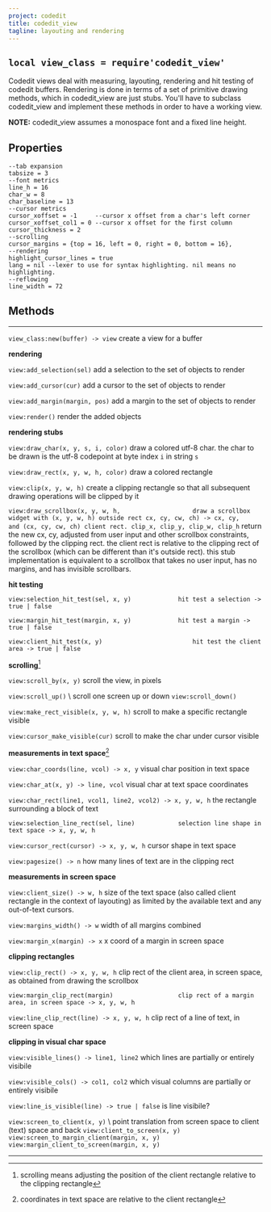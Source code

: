 ```yaml
---
project: codedit
title: codedit_view
tagline: layouting and rendering
---
```


<div class="bg bg-matrix"></div>

## `local view_class = require'codedit_view'`

Codedit views deal with measuring, layouting, rendering and hit testing of codedit buffers.
Rendering is done in terms of a set of primitive drawing methods, which in codedit_view are just stubs.
You'll have to subclass codedit_view and implement these methods in order to have a working view.

__NOTE:__ codedit_view assumes a monospace font and a fixed line height.

## Properties

~~~
--tab expansion
tabsize = 3
--font metrics
line_h = 16
char_w = 8
char_baseline = 13
--cursor metrics
cursor_xoffset = -1     --cursor x offset from a char's left corner
cursor_xoffset_col1 = 0 --cursor x offset for the first column
cursor_thickness = 2
--scrolling
cursor_margins = {top = 16, left = 0, right = 0, bottom = 16},
--rendering
highlight_cursor_lines = true
lang = nil --lexer to use for syntax highlighting. nil means no highlighting.
--reflowing
line_width = 72
~~~

## Methods

-------------------------------------------- -------------------------------------------
`view_class:new(buffer) -> view`					create a view for a buffer

__rendering__

`view:add_selection(sel)`							add a selection to the set of objects to render

`view:add_cursor(cur)`								add a cursor to the set of objects to render

`view:add_margin(margin, pos)`					add a margin to the set of objects to render

`view:render()`										render the added objects

__rendering stubs__

`view:draw_char(x, y, s, i, color)`				draw a colored utf-8 char.
															the char to be drawn is the utf-8 codepoint
															at byte index `i` in string `s`

`view:draw_rect(x, y, w, h, color)`				draw a colored rectangle

`view:clip(x, y, w, h)`								create a clipping rectangle so that
															all subsequent drawing operations
															will be clipped by it

`view:draw_scrollbox(x, y, w, h,					draw a scrollbox widget with (x, y, w, h) outside rect
	cx, cy, cw, ch) -> cx, cy, 				 	and (cx, cy, cw, ch) client rect.
	clip_x, clip_y, clip_w, clip_h`				return the new cx, cy, adjusted from user input and other
															scrollbox constraints, followed by the clipping rect.
															the client rect is relative to the clipping rect of
															the scrollbox (which can be different than it's outside rect).
															this stub implementation is equivalent to a scrollbox that
															takes no user input, has no margins, and has invisible scrollbars.

__hit testing__

`view:selection_hit_test(sel, x, y)				hit test a selection
	-> true | false`

`view:margin_hit_test(margin, x, y)				hit test a margin
	-> true | false`

`view:client_hit_test(x, y) 						hit test the client area
	-> true | false`


__scrolling__[^scrolling]


`view:scroll_by(x, y)`								scroll the view, in pixels

`view:scroll_up()` \									scroll one screen up or down
`view:scroll_down()`

`view:make_rect_visible(x, y, w, h)`			scroll to make a specific rectangle visible

`view:cursor_make_visible(cur)`					scroll to make the char under cursor visible

__measurements in text space__[^text-space]

`view:char_coords(line, vcol) -> x, y`			visual char position in text space

`view:char_at(x, y) -> line, vcol`				visual char at text space coordinates

`view:char_rect(line1, vcol1,
	line2, vcol2) -> x, y, w, h`					the rectangle surrounding a block of text

`view:selection_line_rect(sel, line) 			selection line shape in text space
	-> x, y, w, h`

`view:cursor_rect(cursor) -> x, y, w, h`		cursor shape in text space

`view:pagesize() -> n`								how many lines of text are in the clipping rect

__measurements in screen space__

`view:client_size() -> w, h`						size of the text space (also called client rectangle
															in the context of layouting) as limited by the available
															text and any out-of-text cursors.

`view:margins_width() -> w` 						width of all margins combined

`view:margin_x(margin) -> x`						x coord of a margin in screen space

__clipping rectangles__

`view:clip_rect() -> x, y, w, h` 				clip rect of the client area, in screen space,
															as obtained from drawing the scrollbox

`view:margin_clip_rect(margin)					clip rect of a margin area, in screen space
	-> x, y, w, h`

`view:line_clip_rect(line) -> x, y, w, h`		clip rect of a line of text, in screen space

__clipping in visual char space__

`view:visible_lines() -> line1, line2`			which lines are partially or entirely visibile

`view:visible_cols() -> col1, col2`				which visual columns are partially or entirely visibile

`view:line_is_visible(line) -> true | false`	is line visibile?

`view:screen_to_client(x, y)` \					point translation from screen space to client (text) space and back
`view:client_to_screen(x, y)` \
`view:screen_to_margin_client(margin, x, y)` \
`view:margin_client_to_screen(margin, x, y)`

-------------------------------------------- -------------------------------------------


[^scrolling]: scrolling means adjusting the position of the client rectangle relative to the clipping rectangle
[^text-space]: coordinates in text space are relative to the client rectangle
